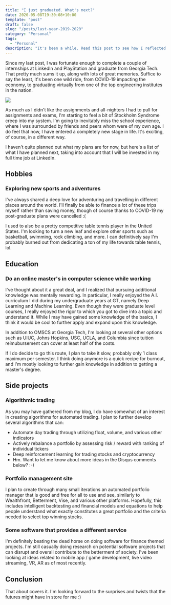 ```yaml
---
title: "I just graduated. What's next?"
date: 2020-05-08T19:30:08+10:00
template: "post"
draft: false
slug: "/posts/last-year-2019-2020"
category: "Personal"
tags:
  - "Personal"
description: "It's been a while. Read this post to see how I reflected on this past year of events, and what I plan for future events."
---
```


Since my last post, I was fortunate enough to complete a couple of internships at LinkedIn and PlayStation and graduate from Georgia Tech. That pretty much sums it up, along with lots of great memories. Suffice to say the least, it's been one wild ride, from COVID-19 impacting the economy, to graduating virtually from one of the top engineering institutes in the nation.

<img src="https://upload.wikimedia.org/wikipedia/commons/thumb/8/80/LinkedIn_Logo_2013.svg/200px-LinkedIn_Logo_2013.svg.png" />

As much as I didn't like the assignments and all-nighters I had to pull for assignments and exams, I'm starting to feel a bit of Stockholm Syndrome creep into my system. I'm going to inevitably miss the school experience, where I was surrounded by friends and peers whom were of my own age. I do feel that now, I have entered a completely new stage in life. It's exciting, of course, in a different way.

I haven't quite planned out what my plans are for now, but here's a list of what I have planned next, taking into account that I will be invested in my full time job at LinkedIn.

## Hobbies

### Exploring new sports and adventures
I've always shared a deep love for adventuring and travelling in different places around the world. I'll finally be able to finance a lot of these trips myself rather than saving money, though of course thanks to COVID-19 my post-graduate plans were cancelled :(



I used to also be a pretty competitive table tennis player in the United States. I'm looking to turn a new leaf and explore other sports such as basketball, swimming, rock climbing, and more. I can definitively say I'm probably burned out from dedicating a ton of my life towards table tennis, lol.

## Education

### Do an online master's in computer science while working
I've thought about it a great deal, and I realized that pursuing additional knowledge was mentally rewarding. In particular, I really enjoyed the A.I. curriculum I did during my undergraduate years at GT, namely Deep Learning and Machine Learning. Even though they were graduate level courses, I really enjoyed the rigor to which you got to dive into a topic and understand it. While I may have gained some knowledge of the basics, I think it would be cool to further apply and expand upon this knowledge.

In addition to OMSCS at Georgia Tech, I'm looking at several other options such as UIUC, Johns Hopkins, USC, UCLA, and Columbia since tuition reimubursement can cover at least half of the costs.

 If I do decide to go this route, I plan to take it slow, probably only 1 class maximum per semester. I think doing anymore is a quick recipe for burnout, and I'm mostly looking to further gain knowledge in addition to getting a master's degree.

## Side projects
### Algorithmic trading
As you may have gathered from my blog, I do have somewhat of an interest in creating algorithms for automated trading. I plan to further develop several algorithms that can:

- Automate day trading through utilizing float, volume, and various other indicators
- Actively rebalance a portfolio by assessing risk / reward with ranking of individual tickers
- Deep reinforcement learning for trading stocks and cryptocurrency
- Hm. Want to let me know about more ideas in the Disqus comments below? :-)

### Portfolio management site
I plan to create through many small iterations an automated portfolio manager that is good and free for all to use and see, similarly to Wealthfront, Betterment, Vise, and various other platforms. Hopefully, this includes intelligent backtesting and financial models and equations to help people understand what exactly constitutes a great portfolio and the criteria needed to select top winning stocks.

### Some software that provides a different service
I'm definitely beating the dead horse on doing software for finance themed projects. I'm still casually doing research on potential software projects that can disrupt and overall contribute to the betterment of society. I've been looking at ideas related to mobile app / game development, live video streaming, VR, AR as of most recently.

## Conclusion
That about covers it. I'm looking forward to the surprises and twists that the futures might have in store for me :)





